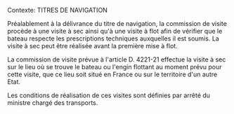 Contexte: TITRES DE NAVIGATION

Préalablement à la délivrance du titre de navigation, la commission de visite procède à une visite à sec ainsi qu'à une visite à flot afin de vérifier que le bateau respecte les prescriptions techniques auxquelles il est soumis. La visite à sec peut être réalisée avant la première mise à flot.

La commission de visite prévue à l'article D. 4221-21 effectue la visite à sec sur le lieu où se trouve le bateau ou l'engin flottant au moment prévu pour cette visite, que ce lieu soit situé en France ou sur le territoire d'un autre Etat.

Les conditions de réalisation de ces visites sont définies par arrêté du ministre chargé des transports.